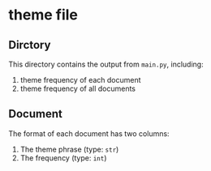 # theme file

## Dirctory 
This directory contains the output from `main.py`, including:
1. theme frequency of each document
2. theme frequency of all documents

## Document
The format of each document has two columns:
1. The theme phrase (type: `str`)
2. The frequency (type: `int`)